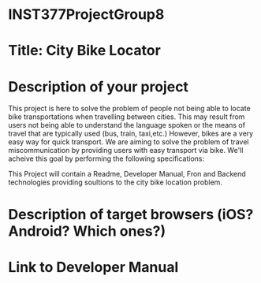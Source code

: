 # INST377ProjectGroup8
# Title: City Bike Locator


# Description of your project
This project is here to solve the problem of people not being able to locate bike transportations when travelling between cities. This may result from users not  being able to understand the language spoken or the means of travel that are typically used (bus, train, taxi,etc.) However, bikes are a very easy way for quick transport. We are aiming to solve the problem of travel
miscommunication by providing users with easy transport via bike. We'll acheive this goal by performing the following specifications:

This Project will contain a Readme, Developer Manual, Fron and Backend technologies providing soultions to the city bike location problem.








# Description of target browsers (iOS? Android? Which ones?)





# Link to Developer Manual

